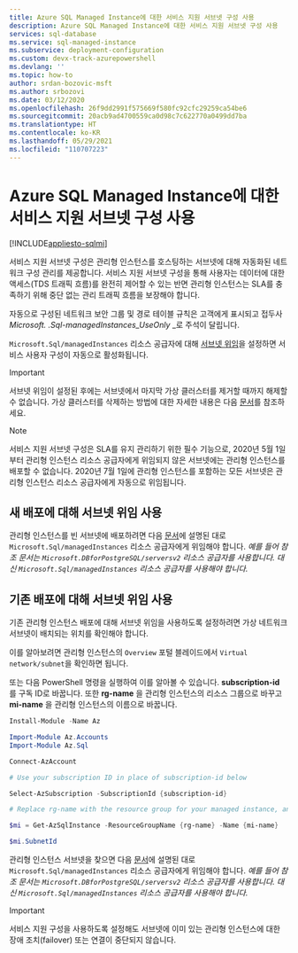 ```yaml
---
title: Azure SQL Managed Instance에 대한 서비스 지원 서브넷 구성 사용
description: Azure SQL Managed Instance에 대한 서비스 지원 서브넷 구성 사용
services: sql-database
ms.service: sql-managed-instance
ms.subservice: deployment-configuration
ms.custom: devx-track-azurepowershell
ms.devlang: ''
ms.topic: how-to
author: srdan-bozovic-msft
ms.author: srbozovi
ms.date: 03/12/2020
ms.openlocfilehash: 26f9dd2991f575669f580fc92cfc29259ca54be6
ms.sourcegitcommit: 20acb9ad4700559ca0d98c7c622770a0499dd7ba
ms.translationtype: HT
ms.contentlocale: ko-KR
ms.lasthandoff: 05/29/2021
ms.locfileid: "110707223"
---
```

# <a name="enabling-service-aided-subnet-configuration-for-azure-sql-managed-instance"></a>Azure SQL Managed Instance에 대한 서비스 지원 서브넷 구성 사용
[!INCLUDE[appliesto-sqlmi](../includes/appliesto-sqlmi.md)]

서비스 지원 서브넷 구성은 관리형 인스턴스를 호스팅하는 서브넷에 대해 자동화된 네트워크 구성 관리를 제공합니다. 서비스 지원 서브넷 구성을 통해 사용자는 데이터에 대한 액세스(TDS 트래픽 흐름)를 완전히 제어할 수 있는 반면 관리형 인스턴스는 SLA를 충족하기 위해 중단 없는 관리 트래픽 흐름을 보장해야 합니다.

자동으로 구성된 네트워크 보안 그룹 및 경로 테이블 규칙은 고객에게 표시되고 접두사 _Microsoft. .Sql-managedInstances_UseOnly_ _로 주석이 달립니다.

`Microsoft.Sql/managedInstances` 리소스 공급자에 대해 [서브넷 위임](../../virtual-network/subnet-delegation-overview.md)을 설정하면 서비스 사용자 구성이 자동으로 활성화됩니다.

> [!IMPORTANT] 
> 서브넷 위임이 설정된 후에는 서브넷에서 마지막 가상 클러스터를 제거할 때까지 해제할 수 없습니다. 가상 클러스터를 삭제하는 방법에 대한 자세한 내용은 다음 [문서](virtual-cluster-delete.md#delete-a-virtual-cluster-from-the-azure-portal)를 참조하세요.

> [!NOTE] 
> 서비스 지원 서브넷 구성은 SLA를 유지 관리하기 위한 필수 기능으로, 2020년 5월 1일부터 관리형 인스턴스 리소스 공급자에게 위임되지 않은 서브넷에는 관리형 인스턴스를 배포할 수 없습니다. 2020년 7월 1일에 관리형 인스턴스를 포함하는 모든 서브넷은 관리형 인스턴스 리소스 공급자에게 자동으로 위임됩니다. 

## <a name="enabling-subnet-delegation-for-new-deployments"></a>새 배포에 대해 서브넷 위임 사용
관리형 인스턴스를 빈 서브넷에 배포하려면 다음 [문서](../../virtual-network/manage-subnet-delegation.md)에 설명된 대로 `Microsoft.Sql/managedInstances` 리소스 공급자에게 위임해야 합니다. _예를 들어 참조 문서는 `Microsoft.DBforPostgreSQL/serversv2` 리소스 공급자를 사용합니다. 대신 `Microsoft.Sql/managedInstances` 리소스 공급자를 사용해야 합니다._

## <a name="enabling-subnet-delegation-for-existing-deployments"></a>기존 배포에 대해 서브넷 위임 사용

기존 관리형 인스턴스 배포에 대해 서브넷 위임을 사용하도록 설정하려면 가상 네트워크 서브넷이 배치되는 위치를 확인해야 합니다. 

이를 알아보려면 관리형 인스턴스의 `Overview` 포털 블레이드에서 `Virtual network/subnet`을 확인하면 됩니다.

또는 다음 PowerShell 명령을 실행하여 이를 알아볼 수 있습니다. **subscription-id** 를 구독 ID로 바꿉니다. 또한 **rg-name** 을 관리형 인스턴스의 리소스 그룹으로 바꾸고 **mi-name** 을 관리형 인스턴스의 이름으로 바꿉니다.

```powershell
Install-Module -Name Az

Import-Module Az.Accounts
Import-Module Az.Sql

Connect-AzAccount

# Use your subscription ID in place of subscription-id below

Select-AzSubscription -SubscriptionId {subscription-id}

# Replace rg-name with the resource group for your managed instance, and replace mi-name with the name of your managed instance

$mi = Get-AzSqlInstance -ResourceGroupName {rg-name} -Name {mi-name}

$mi.SubnetId
```

관리형 인스턴스 서브넷을 찾으면 다음 [문서](../../virtual-network/manage-subnet-delegation.md)에 설명된 대로 `Microsoft.Sql/managedInstances` 리소스 공급자에게 위임해야 합니다. _예를 들어 참조 문서는 `Microsoft.DBforPostgreSQL/serversv2` 리소스 공급자를 사용합니다. 대신 `Microsoft.Sql/managedInstances` 리소스 공급자를 사용해야 합니다._


> [!IMPORTANT]
> 서비스 지원 구성을 사용하도록 설정해도 서브넷에 이미 있는 관리형 인스턴스에 대한 장애 조치(failover) 또는 연결이 중단되지 않습니다.

